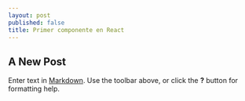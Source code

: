 ```yaml
---
layout: post
published: false
title: Primer componente en React
---
```

## A New Post

Enter text in [Markdown](http://daringfireball.net/projects/markdown/). Use the toolbar above, or click the **?** button for formatting help.
